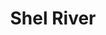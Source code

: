 ---
title: "Shel River"
title_bn: "শেল নদী"
description: "Poshr river at Khulna district is the emerged region of this river that have different three distributaries."
---